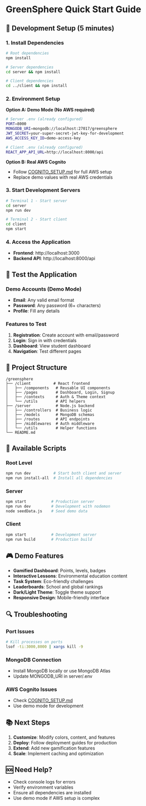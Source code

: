 # GreenSphere Quick Start Guide

## 🚀 Development Setup (5 minutes)

### 1. Install Dependencies
```bash
# Root dependencies
npm install

# Server dependencies
cd server && npm install

# Client dependencies
cd ../client && npm install
```

### 2. Environment Setup

**Option A: Demo Mode (No AWS required)**
```bash
# Server .env (already configured)
PORT=8000
MONGODB_URI=mongodb://localhost:27017/greensphere
JWT_SECRET=your-super-secret-jwt-key-for-development
AWS_ACCESS_KEY_ID=demo-access-key

# Client .env (already configured)
REACT_APP_API_URL=http://localhost:8000/api
```

**Option B: Real AWS Cognito**
- Follow [COGNITO_SETUP.md](./COGNITO_SETUP.md) for full AWS setup
- Replace demo values with real AWS credentials

### 3. Start Development Servers

```bash
# Terminal 1 - Start server
cd server
npm run dev

# Terminal 2 - Start client
cd client
npm start
```

### 4. Access the Application
- **Frontend**: http://localhost:3000
- **Backend API**: http://localhost:8000/api

## 🧪 Test the Application

### Demo Accounts (Demo Mode)
- **Email**: Any valid email format
- **Password**: Any password (6+ characters)
- **Profile**: Fill any details

### Features to Test
1. **Registration**: Create account with email/password
2. **Login**: Sign in with credentials
3. **Dashboard**: View student dashboard
4. **Navigation**: Test different pages

## 📁 Project Structure
```
/greensphere
├── /client          # React frontend
│   ├── /components   # Reusable UI components
│   ├── /pages        # Dashboard, Login, Signup
│   ├── /contexts     # Auth & Theme context
│   └── /utils        # API helpers
├── /server           # Node.js backend
│   ├── /controllers  # Business logic
│   ├── /models       # MongoDB schemas
│   ├── /routes       # API endpoints
│   ├── /middlewares  # Auth middleware
│   └── /utils        # Helper functions
└── README.md
```

## 🔧 Available Scripts

### Root Level
```bash
npm run dev          # Start both client and server
npm run install-all  # Install all dependencies
```

### Server
```bash
npm start           # Production server
npm run dev         # Development with nodemon
node seedData.js    # Seed demo data
```

### Client
```bash
npm start           # Development server
npm run build       # Production build
```

## 🎮 Demo Features

- **Gamified Dashboard**: Points, levels, badges
- **Interactive Lessons**: Environmental education content
- **Task System**: Eco-friendly challenges
- **Leaderboards**: School and global rankings
- **Dark/Light Theme**: Toggle theme support
- **Responsive Design**: Mobile-friendly interface

## 🔍 Troubleshooting

### Port Issues
```bash
# Kill processes on ports
lsof -ti:3000,8000 | xargs kill -9
```

### MongoDB Connection
- Install MongoDB locally or use MongoDB Atlas
- Update MONGODB_URI in server/.env

### AWS Cognito Issues
- Check [COGNITO_SETUP.md](./COGNITO_SETUP.md)
- Use demo mode for development

## 📚 Next Steps

1. **Customize**: Modify colors, content, and features
2. **Deploy**: Follow deployment guides for production
3. **Extend**: Add new gamification features
4. **Scale**: Implement caching and optimization

## 🆘 Need Help?

- Check console logs for errors
- Verify environment variables
- Ensure all dependencies are installed
- Use demo mode if AWS setup is complex